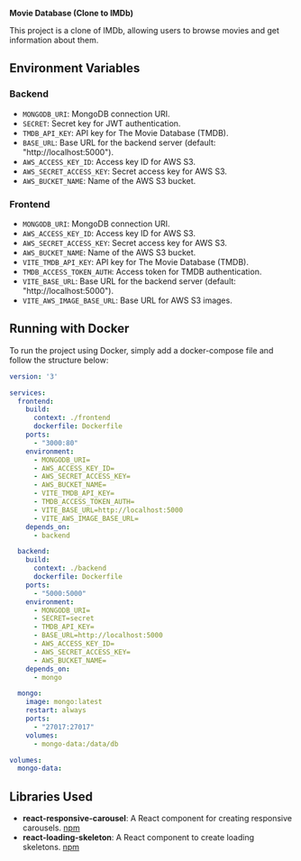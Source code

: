 **Movie Database (Clone to IMDb)**

This project is a clone of IMDb, allowing users to browse movies and get information about them.

## Environment Variables

### Backend

- `MONGODB_URI`: MongoDB connection URI.
- `SECRET`: Secret key for JWT authentication.
- `TMDB_API_KEY`: API key for The Movie Database (TMDB).
- `BASE_URL`: Base URL for the backend server (default: "http://localhost:5000").
- `AWS_ACCESS_KEY_ID`: Access key ID for AWS S3.
- `AWS_SECRET_ACCESS_KEY`: Secret access key for AWS S3.
- `AWS_BUCKET_NAME`: Name of the AWS S3 bucket.

### Frontend

- `MONGODB_URI`: MongoDB connection URI.
- `AWS_ACCESS_KEY_ID`: Access key ID for AWS S3.
- `AWS_SECRET_ACCESS_KEY`: Secret access key for AWS S3.
- `AWS_BUCKET_NAME`: Name of the AWS S3 bucket.
- `VITE_TMDB_API_KEY`: API key for The Movie Database (TMDB).
- `TMDB_ACCESS_TOKEN_AUTH`: Access token for TMDB authentication.
- `VITE_BASE_URL`: Base URL for the backend server (default: "http://localhost:5000").
- `VITE_AWS_IMAGE_BASE_URL`: Base URL for AWS S3 images.

## Running with Docker

To run the project using Docker, simply add a docker-compose file and follow the structure below:

```yaml
version: '3'

services:
  frontend:
    build:
      context: ./frontend
      dockerfile: Dockerfile
    ports:
      - "3000:80"
    environment:
      - MONGODB_URI=
      - AWS_ACCESS_KEY_ID=
      - AWS_SECRET_ACCESS_KEY=
      - AWS_BUCKET_NAME=
      - VITE_TMDB_API_KEY=
      - TMDB_ACCESS_TOKEN_AUTH=
      - VITE_BASE_URL=http://localhost:5000
      - VITE_AWS_IMAGE_BASE_URL=
    depends_on:
      - backend

  backend:
    build:
      context: ./backend
      dockerfile: Dockerfile
    ports:
      - "5000:5000"
    environment:
      - MONGODB_URI=
      - SECRET=secret
      - TMDB_API_KEY=
      - BASE_URL=http://localhost:5000
      - AWS_ACCESS_KEY_ID=
      - AWS_SECRET_ACCESS_KEY=
      - AWS_BUCKET_NAME=
    depends_on:
      - mongo

  mongo:
    image: mongo:latest
    restart: always
    ports:
      - "27017:27017"
    volumes:
      - mongo-data:/data/db

volumes:
  mongo-data:
```

## Libraries Used

- **react-responsive-carousel**: A React component for creating responsive carousels. [npm](https://www.npmjs.com/package/react-responsive-carousel)
- **react-loading-skeleton**: A React component to create loading skeletons. [npm](https://www.npmjs.com/package/react-loading-skeleton)
